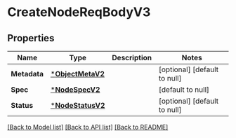 # CreateNodeReqBodyV3

## Properties
Name | Type | Description | Notes
------------ | ------------- | ------------- | -------------
**Metadata** | [***ObjectMetaV2**](ObjectMetaV2.md) |  | [optional] [default to null]
**Spec** | [***NodeSpecV2**](NodeSpecV2.md) |  | [default to null]
**Status** | [***NodeStatusV2**](NodeStatusV2.md) |  | [optional] [default to null]

[[Back to Model list]](../README.md#documentation-for-models) [[Back to API list]](../README.md#documentation-for-api-endpoints) [[Back to README]](../README.md)


